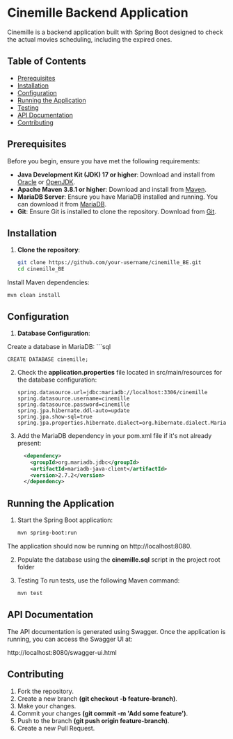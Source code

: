 # Cinemille Backend Application

Cinemille is a backend application built with Spring Boot designed to check the actual movies scheduling, including the expired ones.

## Table of Contents

- [Prerequisites](#prerequisites)
- [Installation](#installation)
- [Configuration](#configuration)
- [Running the Application](#running-the-application)
- [Testing](#testing)
- [API Documentation](#api-documentation)
- [Contributing](#contributing)
  
## Prerequisites

Before you begin, ensure you have met the following requirements:

- **Java Development Kit (JDK) 17 or higher**: Download and install from [Oracle](https://www.oracle.com/java/technologies/javase-jdk17-downloads.html) or [OpenJDK](https://jdk.java.net/17/).
- **Apache Maven 3.8.1 or higher**: Download and install from [Maven](https://maven.apache.org/download.cgi).
- **MariaDB Server**: Ensure you have MariaDB installed and running. You can download it from [MariaDB](https://mariadb.org/download/).
- **Git**: Ensure Git is installed to clone the repository. Download from [Git](https://git-scm.com/downloads).

## Installation

1. **Clone the repository**:

     ```bash
     git clone https://github.com/your-username/cinemille_BE.git
     cd cinemille_BE
Install Maven dependencies:

    mvn clean install
## Configuration
1. **Database Configuration**:

Create a database in MariaDB:
    ```sql
    
    CREATE DATABASE cinemille;
2. Check the **application.properties** file located in src/main/resources for the database configuration:

    ```properties
   spring.datasource.url=jdbc:mariadb://localhost:3306/cinemille
   spring.datasource.username=cinemille
   spring.datasource.password=cinemille
   spring.jpa.hibernate.ddl-auto=update
   spring.jpa.show-sql=true
   spring.jpa.properties.hibernate.dialect=org.hibernate.dialect.MariaDBDialect
3. Add the MariaDB dependency in your pom.xml file if it's not already present:

    ```xml
      <dependency>
        <groupId>org.mariadb.jdbc</groupId>
        <artifactId>mariadb-java-client</artifactId>
        <version>2.7.2</version>
      </dependency>
## Running the Application

1. Start the Spring Boot application:

    ```xml
    mvn spring-boot:run
The application should now be running on http://localhost:8080.

2. Populate the database using the **cinemille.sql** script in the project root folder


3. Testing
To run tests, use the following Maven command:

    ```xml
    mvn test
## API Documentation

The API documentation is generated using Swagger. Once the application is running, you can access the Swagger UI at:

http://localhost:8080/swagger-ui.html

## Contributing
1. Fork the repository.
2. Create a new branch **(git checkout -b feature-branch)**.
3. Make your changes.
4. Commit your changes **(git commit -m 'Add some feature')**.
5. Push to the branch **(git push origin feature-branch)**.
6. Create a new Pull Request.
